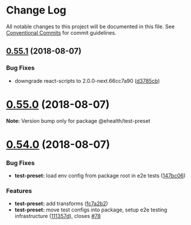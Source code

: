 # Change Log

All notable changes to this project will be documented in this file.
See [Conventional Commits](https://conventionalcommits.org) for commit guidelines.

<a name="0.55.1"></a>
## [0.55.1](https://github.com/edenlabllc/ehealth.web/compare/v0.55.0...v0.55.1) (2018-08-07)


### Bug Fixes

* downgrade react-scripts to 2.0.0-next.66cc7a90 ([d3785cb](https://github.com/edenlabllc/ehealth.web/commit/d3785cb))





<a name="0.55.0"></a>
# [0.55.0](https://github.com/edenlabllc/ehealth.web/compare/v0.54.0...v0.55.0) (2018-08-07)

**Note:** Version bump only for package @ehealth/test-preset





<a name="0.54.0"></a>
# [0.54.0](https://github.com/edenlabllc/ehealth.web/compare/v0.53.4...v0.54.0) (2018-08-07)


### Bug Fixes

* **test-preset:** load env config from package root in e2e tests ([147bc06](https://github.com/edenlabllc/ehealth.web/commit/147bc06))


### Features

* **test-preset:** add transforms ([fc7a2b2](https://github.com/edenlabllc/ehealth.web/commit/fc7a2b2))
* **test-preset:** move test configs into package, setup e2e testing infrastructure ([111357d](https://github.com/edenlabllc/ehealth.web/commit/111357d)), closes [#78](https://github.com/edenlabllc/ehealth.web/issues/78)
